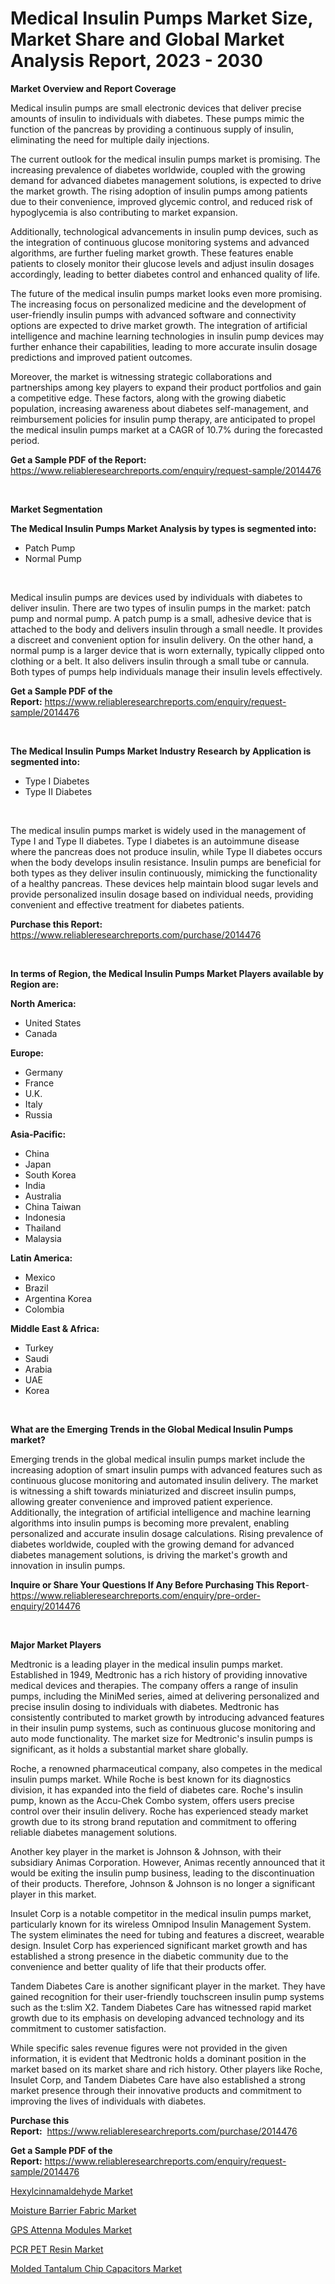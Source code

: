 <p><h1>Medical Insulin Pumps Market Size, Market Share and Global Market Analysis Report, 2023 - 2030</h1></p><p><strong>Market Overview and Report Coverage</strong></p>
<p><p>Medical insulin pumps are small electronic devices that deliver precise amounts of insulin to individuals with diabetes. These pumps mimic the function of the pancreas by providing a continuous supply of insulin, eliminating the need for multiple daily injections.</p><p>The current outlook for the medical insulin pumps market is promising. The increasing prevalence of diabetes worldwide, coupled with the growing demand for advanced diabetes management solutions, is expected to drive the market growth. The rising adoption of insulin pumps among patients due to their convenience, improved glycemic control, and reduced risk of hypoglycemia is also contributing to market expansion.</p><p>Additionally, technological advancements in insulin pump devices, such as the integration of continuous glucose monitoring systems and advanced algorithms, are further fueling market growth. These features enable patients to closely monitor their glucose levels and adjust insulin dosages accordingly, leading to better diabetes control and enhanced quality of life.</p><p>The future of the medical insulin pumps market looks even more promising. The increasing focus on personalized medicine and the development of user-friendly insulin pumps with advanced software and connectivity options are expected to drive market growth. The integration of artificial intelligence and machine learning technologies in insulin pump devices may further enhance their capabilities, leading to more accurate insulin dosage predictions and improved patient outcomes.</p><p>Moreover, the market is witnessing strategic collaborations and partnerships among key players to expand their product portfolios and gain a competitive edge. These factors, along with the growing diabetic population, increasing awareness about diabetes self-management, and reimbursement policies for insulin pump therapy, are anticipated to propel the medical insulin pumps market at a CAGR of 10.7% during the forecasted period.</p></p>
<p><strong>Get a Sample PDF of the Report:</strong> <a href="https://www.reliableresearchreports.com/enquiry/request-sample/2014476">https://www.reliableresearchreports.com/enquiry/request-sample/2014476</a></p>
<p>&nbsp;</p>
<p><strong>Market Segmentation</strong></p>
<p><strong>The Medical Insulin Pumps Market Analysis by types is segmented into:</strong></p>
<p><ul><li>Patch Pump</li><li>Normal Pump</li></ul></p>
<p>&nbsp;</p>
<p><p>Medical insulin pumps are devices used by individuals with diabetes to deliver insulin. There are two types of insulin pumps in the market: patch pump and normal pump. A patch pump is a small, adhesive device that is attached to the body and delivers insulin through a small needle. It provides a discreet and convenient option for insulin delivery. On the other hand, a normal pump is a larger device that is worn externally, typically clipped onto clothing or a belt. It also delivers insulin through a small tube or cannula. Both types of pumps help individuals manage their insulin levels effectively.</p></p>
<p><strong>Get a Sample PDF of the Report:</strong>&nbsp;<a href="https://www.reliableresearchreports.com/enquiry/request-sample/2014476">https://www.reliableresearchreports.com/enquiry/request-sample/2014476</a></p>
<p>&nbsp;</p>
<p><strong>The Medical Insulin Pumps Market Industry Research by Application is segmented into:</strong></p>
<p><ul><li>Type I Diabetes</li><li>Type II Diabetes</li></ul></p>
<p>&nbsp;</p>
<p><p>The medical insulin pumps market is widely used in the management of Type I and Type II diabetes. Type I diabetes is an autoimmune disease where the pancreas does not produce insulin, while Type II diabetes occurs when the body develops insulin resistance. Insulin pumps are beneficial for both types as they deliver insulin continuously, mimicking the functionality of a healthy pancreas. These devices help maintain blood sugar levels and provide personalized insulin dosage based on individual needs, providing convenient and effective treatment for diabetes patients.</p></p>
<p><strong>Purchase this Report:</strong>&nbsp; <a href="https://www.reliableresearchreports.com/purchase/2014476">https://www.reliableresearchreports.com/purchase/2014476</a></p>
<p>&nbsp;</p>
<p><strong>In terms of Region, the Medical Insulin Pumps Market Players available by Region are:</strong></p>
<p>
    <p> <strong> North America: </strong>
        <ul>
            <li>United States</li>
            <li>Canada</li>
        </ul>
        </p> 
    <p> <strong> Europe: </strong>
        <ul>
            <li>Germany</li>
            <li>France</li>
            <li>U.K.</li>
            <li>Italy</li>
            <li>Russia</li>
        </ul>
        </p> 
    <p> <strong> Asia-Pacific: </strong>
        <ul>
            <li>China</li>
            <li>Japan</li>
            <li>South Korea</li>
            <li>India</li>
            <li>Australia</li>
            <li>China Taiwan</li>
            <li>Indonesia</li>
            <li>Thailand</li>
            <li>Malaysia</li>
        </ul>
        </p> 
    <p> <strong> Latin America: </strong>
        <ul>
            <li>Mexico</li>
            <li>Brazil</li>
            <li>Argentina Korea</li>
            <li>Colombia</li>
        </ul>
        </p> 
    <p> <strong> Middle East & Africa: </strong>
        <ul>
            <li>Turkey</li>
            <li>Saudi</li>
            <li>Arabia</li>
            <li>UAE</li>
            <li>Korea</li>
        </ul>
    </p>
    </p>
<p>&nbsp;</p>
<p><strong>What are the Emerging Trends in the Global Medical Insulin Pumps market?</strong></p>
<p><p>Emerging trends in the global medical insulin pumps market include the increasing adoption of smart insulin pumps with advanced features such as continuous glucose monitoring and automated insulin delivery. The market is witnessing a shift towards miniaturized and discreet insulin pumps, allowing greater convenience and improved patient experience. Additionally, the integration of artificial intelligence and machine learning algorithms into insulin pumps is becoming more prevalent, enabling personalized and accurate insulin dosage calculations. Rising prevalence of diabetes worldwide, coupled with the growing demand for advanced diabetes management solutions, is driving the market's growth and innovation in insulin pumps.</p></p>
<p><strong>Inquire or Share Your Questions If Any Before Purchasing This Report</strong>- <a href="https://www.reliableresearchreports.com/enquiry/pre-order-enquiry/2014476">https://www.reliableresearchreports.com/enquiry/pre-order-enquiry/2014476</a></p>
<p>&nbsp;</p>
<p><strong>Major Market Players</strong></p>
<p><p>Medtronic is a leading player in the medical insulin pumps market. Established in 1949, Medtronic has a rich history of providing innovative medical devices and therapies. The company offers a range of insulin pumps, including the MiniMed series, aimed at delivering personalized and precise insulin dosing to individuals with diabetes. Medtronic has consistently contributed to market growth by introducing advanced features in their insulin pump systems, such as continuous glucose monitoring and auto mode functionality. The market size for Medtronic's insulin pumps is significant, as it holds a substantial market share globally.</p><p>Roche, a renowned pharmaceutical company, also competes in the medical insulin pumps market. While Roche is best known for its diagnostics division, it has expanded into the field of diabetes care. Roche's insulin pump, known as the Accu-Chek Combo system, offers users precise control over their insulin delivery. Roche has experienced steady market growth due to its strong brand reputation and commitment to offering reliable diabetes management solutions.</p><p>Another key player in the market is Johnson & Johnson, with their subsidiary Animas Corporation. However, Animas recently announced that it would be exiting the insulin pump business, leading to the discontinuation of their products. Therefore, Johnson & Johnson is no longer a significant player in this market.</p><p>Insulet Corp is a notable competitor in the medical insulin pumps market, particularly known for its wireless Omnipod Insulin Management System. The system eliminates the need for tubing and features a discreet, wearable design. Insulet Corp has experienced significant market growth and has established a strong presence in the diabetic community due to the convenience and better quality of life that their products offer.</p><p>Tandem Diabetes Care is another significant player in the market. They have gained recognition for their user-friendly touchscreen insulin pump systems such as the t:slim X2. Tandem Diabetes Care has witnessed rapid market growth due to its emphasis on developing advanced technology and its commitment to customer satisfaction.</p><p>While specific sales revenue figures were not provided in the given information, it is evident that Medtronic holds a dominant position in the market based on its market share and rich history. Other players like Roche, Insulet Corp, and Tandem Diabetes Care have also established a strong market presence through their innovative products and commitment to improving the lives of individuals with diabetes.</p></p>
<p><strong>Purchase this Report:</strong>&nbsp;&nbsp;<a href="https://www.reliableresearchreports.com/purchase/2014476">https://www.reliableresearchreports.com/purchase/2014476</a></p>
<p></p>
<p><strong>Get a Sample PDF of the Report:</strong>&nbsp;<a href="https://www.reliableresearchreports.com/enquiry/request-sample/2014476">https://www.reliableresearchreports.com/enquiry/request-sample/2014476</a></p>
<p><p><a href="https://medium.com/@bernadetteball666/hexylcinnamaldehyde-market-research-report-its-history-and-forecast-2023-to-2030-0c079ad5a8fc">Hexylcinnamaldehyde Market</a></p><p><a href="https://medium.com/@gabriellemcgrath66/moisture-barrier-fabric-market-trends-and-market-analysis-forecasted-for-period-2023-2030-78a4c9141feb">Moisture Barrier Fabric Market</a></p><p><a href="https://github.com/ruslanpoljakovrd177/Market-Research-Report-List-1/blob/main/gps-attenna-modules-market.md">GPS Attenna Modules Market</a></p><p><a href="https://medium.com/@carolclarkson766/pcr-pet-resin-market-share-evolution-and-market-growth-trends-2023-2030-bb4659bcc022">PCR PET Resin Market</a></p><p><a href="https://github.com/grishafomin4852/Market-Research-Report-List-1/blob/main/molded-tantalum-chip-capacitors-market.md">Molded Tantalum Chip Capacitors Market</a></p></p>